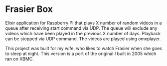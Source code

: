 Frasier Box
======
Elixir application for Raspberry Pi that plays X number of random videos in a queue after receiving start command via UDP.
The queue will exclude any videos which have been played in the previous X number of days.
Playback can be stopped via UDP command.
The videos are played using omxplayer.

This project was built for my wife, who likes to watch Frasier when she goes to sleep at night.  This version is a port of the original I built in 2005 which ran on XBMC.

